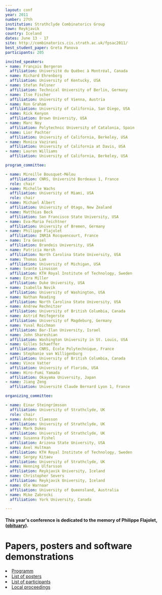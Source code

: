 ```yaml
---
layout: conf
year: 2011
number: 27th
institution: Strathclyde Combinatorics Group
town: Reykjavik
country: Iceland
dates: June 13 - 17
site: http://combinatorics.cis.strath.ac.uk/fpsac2011/
best_student_paper: Greta Panova
participants: 205

invited_speakers:
- name: François Bergeron
  affiliation: Université du Québec à Montréal, Canada
- name: Richard Ehrenborg
  affiliation: University of Kentucky, USA
- name: Stefan Felsner
  affiliation: Technical University of Berlin, Germany
- name: Ilse Fischer
  affiliation: University of Vienna, Austria
- name: Ron Graham
  affiliation: University of California, San Diego, USA
- name: Rick Kenyon
  affiliation: Brown University, USA
- name: Marc Noy
  affiliation: Polytechnic University of Catalonia, Spain
- name: Lior Pachter
  affiliation: University of California, Berkeley, USA
- name: Monica Vazirani
  affiliation: University of California at Davis, USA
- name: Lauren Williams
  affiliation: University of California, Berkeley, USA

program_committee:

- name: Mireille Bousquet-Mélou
  affiliation: CNRS, Université Bordeaux 1, France
  role: chair
- name: Michelle Wachs
  affiliation: University of Miami, USA
  role: chair
- name: Michael Albert
  affiliation: University of Otago, New Zealand
- name: Matthias Beck
  affiliation: San Francisco State University, USA
- name: Eva-Maria Feichtner
  affiliation: University of Bremen, Germany
- name: Philippe Flajolet
  affiliation: INRIA Rocquencourt, France
- name: Ira Gessel
  affiliation: Brandeis University, USA
- name: Patricia Hersh
  affiliation: North Carolina State University, USA
- name: Thomas Lam
  affiliation: University of Michigan, USA
- name: Svante Linusson
  affiliation: KTH Royal Institute of Technology, Sweden
- name: Ezra Miller
  affiliation: Duke University, USA
- name: Isabella Novik
  affiliation: University of Washington, USA
- name: Nathan Reading
  affiliation: North Carolina State University, USA
- name: Andrew Rechnitzer
  affiliation: University of British Columbia, Canada
- name: Astrid Reifegerste
  affiliation: University of Magdeburg, Germany
- name: Yuval Roichman
  affiliation: Bar-Ilan University, Israel
- name: John Shareshian
  affiliation: Washington University in St. Louis, USA
- name: Gilles Schaeffer
  affiliation: CNRS, École Polytechnique, France
- name: Stephanie van Willigenburg
  affiliation: University of British Columbia, Canada
- name: Vince Vatter
  affiliation: University of Florida, USA
- name: Hiro-Fumi Yamada
  affiliation: Okayama University, Japan
- name: Jiang Zeng
  affiliation: Université Claude Bernard Lyon 1, France

organizing_committee:

- name: Einar Steingrímsson
  affiliation: University of Strathclyde, UK
  role: chair
- name: Anders Claesson
  affiliation: University of Strathclyde, UK
- name: Mark Dukes
  affiliation: University of Strathclyde, UK
- name: Susanna Fishel
  affiliation: Arizona State University, USA
- name: Axel Hultman
  affiliation: KTH Royal Institute of Technology, Sweden
- name: Sergey Kitaev
  affiliation: University of Strathclyde, UK
- name: Henning Ulfarsson
  affiliation: Reykjavik University, Iceland
- name: Christopher Severs
  affiliation: Reykjavik University, Iceland
- name: Ole Warnaar
  affiliation: University of Queensland, Australia
- name: Mike Zabrocki
  affiliation: York University, Canada

---
```


<H4>This year's conference is dedicated to the memory of Philippe Flajolet, (<a href="SITE2011/PFobituary.pdf">obituary</a>).</H4>

# Papers, posters and software demonstrations

<li><A HREF="SITE2011/program/">Programm</A>
<li><A HREF="contrib_posters.html">List of posters</A>
<li><A HREF="participants.html">List of participants</A>
<li><A HREF="SITE2011/proceedings/">Local proceedings</A>
